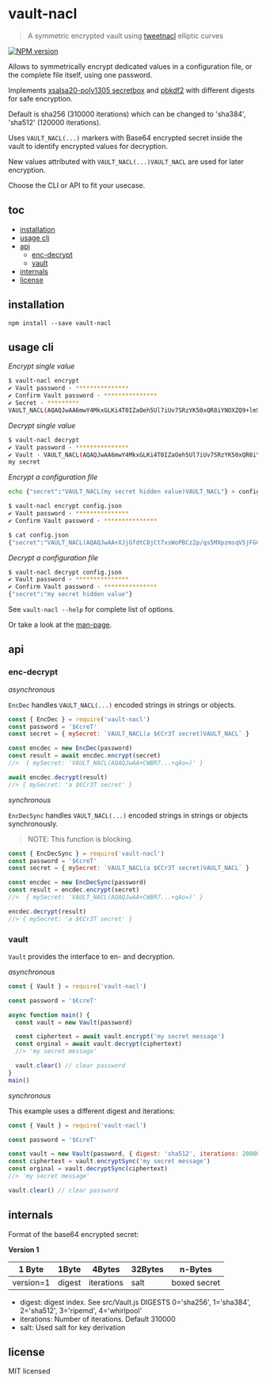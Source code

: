# vault-nacl

> A symmetric encrypted vault using [tweetnacl][] elliptic curves

[![NPM version](https://badge.fury.io/js/vault-nacl.svg)](https://www.npmjs.com/package/vault-nacl/)

<!-- [![Build Status](https://secure.travis-ci.org/commenthol/vault-nacl.svg?branch=master)](https://travis-ci.org/commenthol/vault-nacl) -->

Allows to symmetrically encrypt dedicated values in a configuration file,
or the complete file itself, using one password.

Implements [xsalsa20-poly1305 secretbox][] and [pbkdf2][] with different digests
for safe encryption.

Default is sha256 (310000 iterations) which can be changed to 'sha384', 'sha512'
(120000 iterations).

Uses `VAULT_NACL(...)` markers with Base64 encrypted secret inside the vault to
identify encrypted values for decryption.

New values attributed with `VAULT_NACL(...)VAULT_NACL` are used for later
encryption.

Choose the CLI or API to fit your usecase.

[xsalsa20-poly1305 secretbox]: https://www.npmjs.com/package/tweetnacl#secret-key-authenticated-encryption-secretbox
[pbkdf2]: https://tools.ietf.org/html/rfc8018

## toc

<!-- !toc (minlevel=2 omit="toc") -->

* [installation](#installation)
* [usage cli](#usage-cli)
* [api](#api)
  * [enc-decrypt](#enc-decrypt)
  * [vault](#vault)
* [internals](#internals)
* [license](#license)

<!-- toc! -->

## installation

```
npm install --save vault-nacl
```

## usage cli

_Encrypt single value_

```bash
$ vault-nacl encrypt
✔ Vault password · ***************
✔ Confirm Vault password · ***************
✔ Secret · *********
VAULT_NACL(AQAQJwAA6mwY4MkxGLKi4T0IZaOeh5Ul7iUv7SRzYK50xQR8iYNOXZQ9+lmSSb8PYkkk5zITgbCC/HbAJJ2B)
```

_Decrypt single value_

```bash
$ vault-nacl decrypt
✔ Vault password · ***************
✔ Vault · VAULT_NACL(AQAQJwAA6mwY4MkxGLKi4T0IZaOeh5Ul7iUv7SRzYK50xQR8iYNOXZQ9+lmSSb8PYkkk5zITgbCC/HbAJJ2B)
my secret
```

_Encrypt a configuration file_

```bash
echo {"secret":"VAULT_NACL(my secret hidden value)VAULT_NACL"} > config.json

$ vault-nacl encrypt config.json
✔ Vault password · ***************
✔ Confirm Vault password · ***************

$ cat config.json
{"secret":"VAULT_NACL(AQAQJwAA+XJjGfdtC8jCt7xsWoPBCz2p/qs5MXpzmsqV5jFGCm6xfZgKcADzu3glf1z/5KxKaFFJbtCvX5rAqh/jq3UhRsMHHirldw==)"}
```

_Decrypt a configuration file_

```bash
$ vault-nacl decrypt config.json
✔ Vault password · ***************
✔ Confirm Vault password · ***************
{"secret":"my secret hidden value"}
```

See `vault-nacl --help` for complete list of options.

Or take a look at the [man-page][].

[man-page]: https://github.com/commenthol/vault-nacl/blob/master/man/vault-nacl.md

## api

### enc-decrypt

_asynchronous_

`EncDec` handles `VAULT_NACL(...)` encoded strings in strings or objects.

```js
const { EncDec } = require('vault-nacl')
const password = '$€creT'
const secret = { mySecret: `VAULT_NACL(a $€Cr3T secret)VAULT_NACL` }

const encdec = new EncDec(password)
const result = await encdec.encrypt(secret)
//>  { mySecret: 'VAULT_NACL(AQAQJwAA+CWBR7...+qAo=)' }

await encdec.decrypt(result)
//> { mySecret: 'a $€Cr3T secret' }
```

_synchronous_

`EncDecSync` handles `VAULT_NACL(...)` encoded strings in strings or objects
synchronously.

> NOTE: This function is blocking.

```js
const { EncDecSync } = require('vault-nacl')
const password = '$€creT'
const secret = { mySecret: `VAULT_NACL(a $€Cr3T secret)VAULT_NACL` }

const encdec = new EncDecSync(password)
const result = encdec.encrypt(secret)
//>  { mySecret: 'VAULT_NACL(AQAQJwAA+CWBR7...+qAo=)' }

encdec.decrypt(result)
//> { mySecret: 'a $€Cr3T secret' }
```

### vault

`Vault` provides the interface to en- and decryption.

_asynchronous_

```js
const { Vault } = require('vault-nacl')

const password = '$€creT'

async function main() {
  const vault = new Vault(password)

  const ciphertext = await vault.encrypt('my secret message')
  const orginal = await vault.decrypt(ciphertext)
  //> 'my secret message'

  vault.clear() // clear password
}
main()
```

_synchronous_

This example uses a different digest and iterations:

```js
const { Vault } = require('vault-nacl')

const password = '$€creT'

const vault = new Vault(password, { digest: 'sha512', iterations: 20000 })
const ciphertext = vault.encryptSync('my secret message')
const orginal = vault.decryptSync(ciphertext)
//> 'my secret message'

vault.clear() // clear password
```

## internals

Format of the base64 encrypted secret:

**Version 1**

| 1 Byte    | 1Byte  | 4Bytes     | 32Bytes | n-Bytes      |
| --------- | ------ | ---------- | ------- | ------------ |
| version=1 | digest | iterations | salt    | boxed secret |

- digest: digest index. See src/Vault.js DIGESTS
  0='sha256', 1='sha384', 2='sha512', 3='ripemd', 4='whirlpool'
- iterations: Number of iterations. Default 310000
- salt: Used salt for key derivation

## license

MIT licensed

[tweetnacl]: https://npmjs.com/package/tweetnacl
